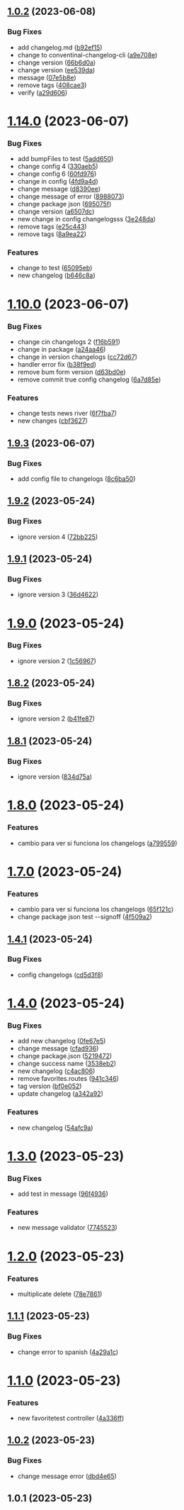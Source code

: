 ## [1.0.2](https://github.com/Palmieri31/Rental-Movie---Node/compare/v1.14.0...v1.0.2) (2023-06-08)


### Bug Fixes

* add changelog.md ([b92ef15](https://github.com/Palmieri31/Rental-Movie---Node/commit/b92ef15d28e46bda86ec9127ff6cc414229e9f3d))
* change to conventinal-changelog-cli ([a9e708e](https://github.com/Palmieri31/Rental-Movie---Node/commit/a9e708ea001e028052d8e8d232fd2086144055c3))
* change version ([66b6d0a](https://github.com/Palmieri31/Rental-Movie---Node/commit/66b6d0a6e7c00ce470e400d5463341e1d5a62b08))
* change version ([ee539da](https://github.com/Palmieri31/Rental-Movie---Node/commit/ee539da23d72ded2e7671f3147b4b35bf42c6881))
* message ([07e5b8e](https://github.com/Palmieri31/Rental-Movie---Node/commit/07e5b8e31971a8ffe17abfc2b724fb0e41f1259e))
* remove tags ([408cae3](https://github.com/Palmieri31/Rental-Movie---Node/commit/408cae3a6011db38db2ba14df18dea9c9bd0a546))
* verify ([a29d606](https://github.com/Palmieri31/Rental-Movie---Node/commit/a29d6063065ba78b941f12c53a370d9727118bdd))



# [1.14.0](https://github.com/Palmieri31/Rental-Movie---Node/compare/v1.10.0...v1.14.0) (2023-06-07)


### Bug Fixes

* add bumpFiles to test ([5add650](https://github.com/Palmieri31/Rental-Movie---Node/commit/5add6502608085e4bacd945ada16eebe7162b693))
* change config 4 ([330aeb5](https://github.com/Palmieri31/Rental-Movie---Node/commit/330aeb55284367c0ccf087aa00e12223c0938994))
* change config 6 ([60fd976](https://github.com/Palmieri31/Rental-Movie---Node/commit/60fd976b5b50c7300205c1c3ec5c0e10d46022f0))
* change in config ([4fd9a4d](https://github.com/Palmieri31/Rental-Movie---Node/commit/4fd9a4dd2219b2d8bd8641fc5ec80c1851d44517))
* change message ([d8390ee](https://github.com/Palmieri31/Rental-Movie---Node/commit/d8390ee01df305bb4697ce81b3741f47e31c8841))
* change message of error ([8988073](https://github.com/Palmieri31/Rental-Movie---Node/commit/8988073b4835adb3d533228cf84edfc542457a88))
* change package json ([695075f](https://github.com/Palmieri31/Rental-Movie---Node/commit/695075f4ccb055ea6a7af0f323377e7af49f495a))
* change version ([a6507dc](https://github.com/Palmieri31/Rental-Movie---Node/commit/a6507dcbceae86ff3a7a37a917e36d9a1ef3385c))
* new change in config changelogsss ([3e248da](https://github.com/Palmieri31/Rental-Movie---Node/commit/3e248da444d110693db93849f0b9ade5db49d239))
* remove tags ([e25c443](https://github.com/Palmieri31/Rental-Movie---Node/commit/e25c443ce680242c12528c28b6ef41fd83fd9198))
* remove tags ([8a9ea22](https://github.com/Palmieri31/Rental-Movie---Node/commit/8a9ea22f5f148be968f3691852b70cc3a609182a))


### Features

* change to test ([65095eb](https://github.com/Palmieri31/Rental-Movie---Node/commit/65095ebaf28cc1de06156d8f565f6ccc86edf9af))
* new changelog ([b646c8a](https://github.com/Palmieri31/Rental-Movie---Node/commit/b646c8a11377d729b694d4a00757662a80a0be2a))



# [1.10.0](https://github.com/Palmieri31/Rental-Movie---Node/compare/v1.9.3...v1.10.0) (2023-06-07)


### Bug Fixes

* change cin changelogs 2 ([f16b591](https://github.com/Palmieri31/Rental-Movie---Node/commit/f16b59152f7a8c06bc55ce438e487a9ac442c21b))
* change in package ([a24aa46](https://github.com/Palmieri31/Rental-Movie---Node/commit/a24aa46d7ee4c2e3292f1a4e9e1c437bfbb4b28c))
* change in version changelogs ([cc72d67](https://github.com/Palmieri31/Rental-Movie---Node/commit/cc72d671cfcf76048b35c637ef249dde4906d699))
* handler error fix ([b38f9ed](https://github.com/Palmieri31/Rental-Movie---Node/commit/b38f9edf9549f12ee3615d67fd7543c7c97b676e))
* remove bum form version ([d63bd0e](https://github.com/Palmieri31/Rental-Movie---Node/commit/d63bd0e38e59aaec0c4020a26fb24909454d9f7c))
* remove commit true config changelog ([6a7d85e](https://github.com/Palmieri31/Rental-Movie---Node/commit/6a7d85edbc203ee842d4d97a2b51c9d38e960d58))


### Features

* change tests news river ([6f7fba7](https://github.com/Palmieri31/Rental-Movie---Node/commit/6f7fba7a46a340429ab8d26daaec92331a682db4))
* new changes ([cbf3627](https://github.com/Palmieri31/Rental-Movie---Node/commit/cbf3627881638c13b51c1d745bce3bdf7508530a))



## [1.9.3](https://github.com/Palmieri31/Rental-Movie---Node/compare/v1.9.2...v1.9.3) (2023-06-07)


### Bug Fixes

* add config file to changelogs ([8c6ba50](https://github.com/Palmieri31/Rental-Movie---Node/commit/8c6ba50ef48c463b3b68646aa30f571a4692ab16))



## [1.9.2](https://github.com/Palmieri31/Rental-Movie---Node/compare/v1.9.1...v1.9.2) (2023-05-24)


### Bug Fixes

* ignore version 4 ([72bb225](https://github.com/Palmieri31/Rental-Movie---Node/commit/72bb225ecd7599070fe0ad5229409780a62bae45))



## [1.9.1](https://github.com/Palmieri31/Rental-Movie---Node/compare/v1.9.0...v1.9.1) (2023-05-24)


### Bug Fixes

* ignore version 3 ([36d4622](https://github.com/Palmieri31/Rental-Movie---Node/commit/36d4622ce5966255b30ef1061097579f1ddb8a02))



# [1.9.0](https://github.com/Palmieri31/Rental-Movie---Node/compare/v1.8.2...v1.9.0) (2023-05-24)


### Bug Fixes

* ignore version 2 ([1c56967](https://github.com/Palmieri31/Rental-Movie---Node/commit/1c5696771decd31ec3255420eae8592766065887))



## [1.8.2](https://github.com/Palmieri31/Rental-Movie---Node/compare/v1.8.1...v1.8.2) (2023-05-24)


### Bug Fixes

* ignore version 2 ([b41fe87](https://github.com/Palmieri31/Rental-Movie---Node/commit/b41fe8775a39bec4a1c4ee7408db08e19e635f30))



## [1.8.1](https://github.com/Palmieri31/Rental-Movie---Node/compare/v1.8.0...v1.8.1) (2023-05-24)


### Bug Fixes

* ignore version ([834d75a](https://github.com/Palmieri31/Rental-Movie---Node/commit/834d75a4099f4188d510196b64d908323deff395))



# [1.8.0](https://github.com/Palmieri31/Rental-Movie---Node/compare/v1.7.0...v1.8.0) (2023-05-24)


### Features

* cambio para ver si funciona los changelogs ([a799559](https://github.com/Palmieri31/Rental-Movie---Node/commit/a7995590b5d5b2199f0de310e34df656ada642e3))



# [1.7.0](https://github.com/Palmieri31/Rental-Movie---Node/compare/v1.4.1...v1.7.0) (2023-05-24)


### Features

* cambio para ver si funciona los changelogs ([65f121c](https://github.com/Palmieri31/Rental-Movie---Node/commit/65f121c4b5c48417d86c52c3c12334b6c7076855))
* change package json test --signoff ([4f509a2](https://github.com/Palmieri31/Rental-Movie---Node/commit/4f509a251f69de4a9efa61e3fd837937d6f3139c))



## [1.4.1](https://github.com/Palmieri31/Rental-Movie---Node/compare/v1.4.0...v1.4.1) (2023-05-24)


### Bug Fixes

* config changelogs ([cd5d3f8](https://github.com/Palmieri31/Rental-Movie---Node/commit/cd5d3f8cfe817b4b9314418ea12c092857dfdf72))



# [1.4.0](https://github.com/Palmieri31/Rental-Movie---Node/compare/v1.3.0...v1.4.0) (2023-05-24)


### Bug Fixes

* add new changelog ([0fe67e5](https://github.com/Palmieri31/Rental-Movie---Node/commit/0fe67e58bc3895fa9d66a7a296c6f2edce295075))
* change message ([cfad936](https://github.com/Palmieri31/Rental-Movie---Node/commit/cfad9365821fd108dc82f5f7327445e6862b9624))
* change package.json ([5219472](https://github.com/Palmieri31/Rental-Movie---Node/commit/52194725cfa4ca78dcfb80c311b4b155fe4e5f50))
* change success name ([3538eb2](https://github.com/Palmieri31/Rental-Movie---Node/commit/3538eb26da9ca5e981878e97f8f2079bc176696c))
* new changelog ([c4ac806](https://github.com/Palmieri31/Rental-Movie---Node/commit/c4ac8063572398b3ab59e4468d1578677b1a1646))
* remove favorites.routes ([941c346](https://github.com/Palmieri31/Rental-Movie---Node/commit/941c3464d493dab93e4ae620defdeaf9a258bff4))
* tag version ([bf0e052](https://github.com/Palmieri31/Rental-Movie---Node/commit/bf0e052f3ae88f7d54c64098f32fac69680ab6d7))
* update changelog ([a342a92](https://github.com/Palmieri31/Rental-Movie---Node/commit/a342a9287a462ea1627a1263f8ea463b92bdc282))


### Features

* new changelog ([54afc9a](https://github.com/Palmieri31/Rental-Movie---Node/commit/54afc9ab42b5302d10fc0de808aaa6d5a4abac7f))



# [1.3.0](https://github.com/Palmieri31/Rental-Movie---Node/compare/v1.2.0...v1.3.0) (2023-05-23)


### Bug Fixes

* add test in message ([96f4936](https://github.com/Palmieri31/Rental-Movie---Node/commit/96f49360edfb2b57ea1c5be3c551ec51c91f76f3))


### Features

* new message validator ([7745523](https://github.com/Palmieri31/Rental-Movie---Node/commit/7745523357394f9d73f3ce74c6f478ef70402d6c))



# [1.2.0](https://github.com/Palmieri31/Rental-Movie---Node/compare/v1.1.1...v1.2.0) (2023-05-23)


### Features

* multiplicate delete ([78e7861](https://github.com/Palmieri31/Rental-Movie---Node/commit/78e7861e8dce2952028ac4d47559bb569f933e4c))



## [1.1.1](https://github.com/Palmieri31/Rental-Movie---Node/compare/v1.1.0...v1.1.1) (2023-05-23)


### Bug Fixes

* change error to spanish ([4a29a1c](https://github.com/Palmieri31/Rental-Movie---Node/commit/4a29a1cac0665f4f762beff20ff2c6ff77d56cd9))



# [1.1.0](https://github.com/Palmieri31/Rental-Movie---Node/compare/v1.0.2...v1.1.0) (2023-05-23)


### Features

* new favoritetest controller ([4a336ff](https://github.com/Palmieri31/Rental-Movie---Node/commit/4a336ff435d3aa24dc452f6e5e43f37bf5144996))



## [1.0.2](https://github.com/Palmieri31/Rental-Movie---Node/compare/v1.0.1...v1.0.2) (2023-05-23)


### Bug Fixes

* change message error ([dbd4e65](https://github.com/Palmieri31/Rental-Movie---Node/commit/dbd4e652d2e1c029cbb32367a4c77df043aabbe6))



## 1.0.1 (2023-05-23)



